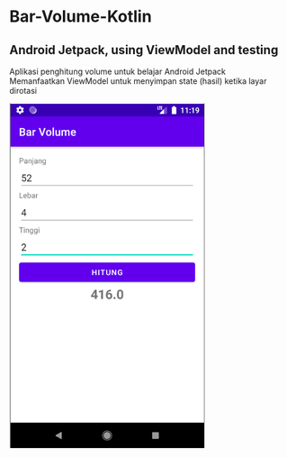 # Bar-Volume-Kotlin
## Android Jetpack, using ViewModel and testing
Aplikasi penghitung volume untuk belajar Android Jetpack <br>
Memanfaatkan ViewModel untuk menyimpan state (hasil) ketika layar dirotasi

<img src="https://github.com/Chairullatif/Picture/blob/main/Bar-Volume/barvolume1.png?raw=true" />
